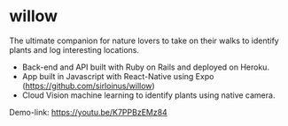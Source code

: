 # willow


The ultimate companion for nature lovers to take on their walks to identify plants and log interesting locations.

- Back-end and API built with Ruby on Rails and deployed on Heroku.
- App built in Javascript with React-Native using Expo (https://github.com/sirloinus/willow)
- Cloud Vision machine learning to identify plants using native camera. 

Demo-link: https://youtu.be/K7PPBzEMz84
